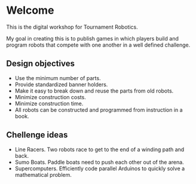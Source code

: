 # Welcome
This is the digital workshop for Tournament Robotics. 

My goal in creating this is to publish games in which players build and program robots that compete with one another in a well defined challenge.

## Design objectives
* Use the minimum number of parts.
* Provide standardized banner holders.
* Make it easy to break down and reuse the parts from old robots.
* Minimize construction costs.
* Minimize construction time.
* All robots can be constructed and programmed from instruction in a book.

## Chellenge ideas
* Line Racers. Two robots race to get to the end of a winding path and back.
* Sumo Boats. Paddle boats need to push each other out of the arena.
* Supercomputers. Efficiently code parallel Arduinos to quickly solve a mathematical problem.
